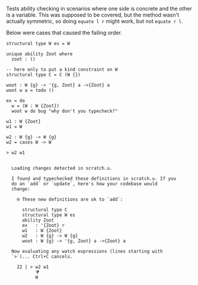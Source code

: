 Tests ability checking in scenarios where one side is concrete and the other is
a variable. This was supposed to be covered, but the method wasn't actually
symmetric, so doing `equate l r` might work, but not `equate r l`.

Below were cases that caused the failing order.

``` unison
structural type W es = W

unique ability Zoot where
  zoot : ()

-- here only to put a kind constraint on W
structural type C = C (W {})

woot : W {g} -> '{g, Zoot} a ->{Zoot} a
woot w a = todo ()

ex = do
  w = (W : W {Zoot})
  woot w do bug "why don't you typecheck?"

w1 : W {Zoot}
w1 = W

w2 : W {g} -> W {g}
w2 = cases W -> W

> w2 w1
```

``` ucm

  Loading changes detected in scratch.u.

  I found and typechecked these definitions in scratch.u. If you
  do an `add` or `update`, here's how your codebase would
  change:
  
    ⍟ These new definitions are ok to `add`:
    
      structural type C
      structural type W es
      ability Zoot
      ex   : '{Zoot} r
      w1   : W {Zoot}
      w2   : W {g} -> W {g}
      woot : W {g} -> '{g, Zoot} a ->{Zoot} a
  
  Now evaluating any watch expressions (lines starting with
  `>`)... Ctrl+C cancels.

    22 | > w2 w1
           ⧩
           W

```
